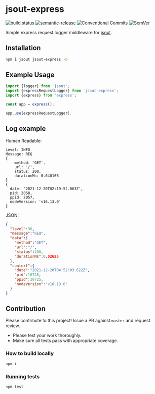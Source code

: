 # jsout-express

[![build status](https://github.com/mhweiner/jsout-express/actions/workflows/workflow.yml/badge.svg)](https://github.com/mhweiner/jsout-express/actions)
[![semantic-release](https://img.shields.io/badge/semantic--release-e10079?logo=semantic-release)](https://github.com/semantic-release/semantic-release)
[![Conventional Commits](https://img.shields.io/badge/Conventional%20Commits-1.0.0-yellow.svg)](https://conventionalcommits.org)
[![SemVer](https://img.shields.io/badge/SemVer-2.0.0-blue)]()

Simple express request logger middleware for [jsout](https://github.com/mhweiner/jsout).

## Installation

```bash
npm i jsout jsout-express -D
```
 
## Example Usage

```typescript
import {logger} from 'jsout';
import {expressRequestLogger} from 'jsout-express';
import {express} from 'express';

const app = express();

app.use(expressRequestLogger);

```

## Log example

Human Readable:

```
Level: INFO
Message: REQ
{ 
    method: 'GET', 
    url: '/', 
    status: 200, 
    durationMs: 0.040166 
}
{
  date: '2021-12-20T02:19:52.063Z',
  pid: 2058,
  ppid: 2057,
  nodeVersion: 'v16.13.0'
}
```

JSON:

```json
{
  "level":30,
  "message":"REQ",
  "data":{
    "method":"GET",
    "url":"/",
    "status":200,
    "durationMs":0.02625
  },
  "context":{
    "date":"2021-12-20T04:52:03.622Z",
    "pid":10728,
    "ppid":10725,
    "nodeVersion":"v16.13.0"
  }
}
```

## Contribution

Please contribute to this project! Issue a PR against `master` and request review. 

- Please test your work thoroughly.
- Make sure all tests pass with appropriate coverage.

### How to build locally

```bash
npm i
```

### Running tests

```shell script
npm test
```
